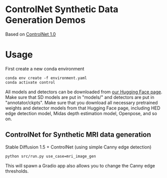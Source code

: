 # ControlNet Synthetic Data Generation Demos
Based on [ControlNet 1.0](https://github.com/lllyasviel/ControlNet)

# Usage

First create a new conda environment

    conda env create -f environment.yaml
    conda activate control

All models and detectors can be downloaded from [our Hugging Face page](https://huggingface.co/lllyasviel/ControlNet). Make sure that SD models are put in "models/" and detectors are put in "annotator/ckpts". Make sure that you download all necessary pretrained weights and detector models from that Hugging Face page, including HED edge detection model, Midas depth estimation model, Openpose, and so on. 

## ControlNet for Synthetic MRI data generation 

Stable Diffusion 1.5 + ControlNet (using simple Canny edge detection)

    python src/run.py use_case=mri_image_gen 

This will spawn a Gradio app also allows you to change the Canny edge thresholds.
